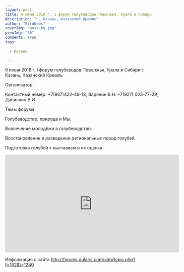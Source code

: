 ```yaml
---
layout: post
title: 9 июня 2018 г. I форум голубеводов Поволжья, Урала и Сибири 
description: "г. Казань, Казанский Кремль"
author: "BirdNews"
coverImg: "post-bg.jpg"
prewImg: "30"
comments: true
tags:
 
  - Казань
 
---
```


9 июня 2018 г.
I форум голубеводов Поволжья, Урала и Сибири 
г. Казань, Казанский Кремль

Организатор:

Контактный номер: +7(987)422-49-18, Варянин В.Н. 
+7(927) 023-77-29, Данилкин В.И. 

Темы форума:

Голубеводство, природа и Мы.

Вовлечение молодёжи в голубеводство.

Восстановление и разведении региональных пород голубей.

Подготовка голубей к выставкам и их оценка.

<iframe width="560" height="315" src="https://www.youtube.com/embed/3wedGq2t6hk" frameborder="0" allow="autoplay; encrypted-media" allowfullscreen></iframe>


Информация с сайта http://forums.gularis.com/viewtopic.php?f=102&t=1240